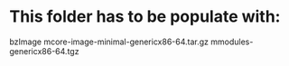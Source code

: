 # This folder has to be populate with:

bzImage
mcore-image-minimal-genericx86-64.tar.gz
mmodules-genericx86-64.tgz
